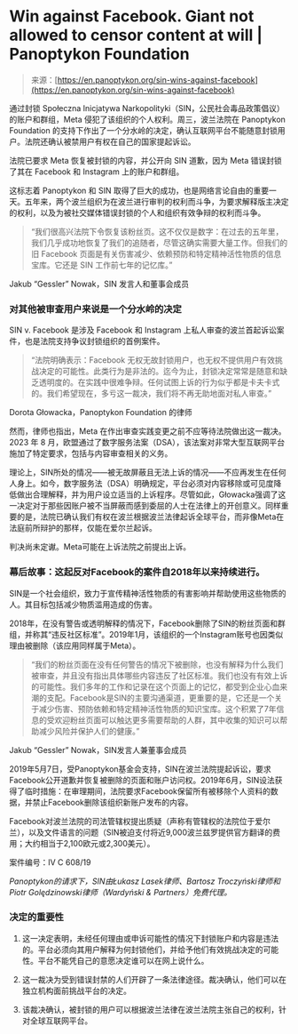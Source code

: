 <!--yml

category: 未分类

date: 2024-05-27 14:57:58

-->

# Win against Facebook. Giant not allowed to censor content at will | Panoptykon Foundation

> 来源：[https://en.panoptykon.org/sin-wins-against-facebook](https://en.panoptykon.org/sin-wins-against-facebook)

通过封锁 Społeczna Inicjatywa Narkopolityki（SIN，公民社会毒品政策倡议）的账户和群组，Meta 侵犯了该组织的个人权利。周三，波兰法院在 Panoptykon Foundation 的支持下作出了一个分水岭的决定，确认互联网平台不能随意封锁用户。法院还确认被禁用户有权在自己的国家提起诉讼。

法院已要求 Meta 恢复被封锁的内容，并公开向 SIN 道歉，因为 Meta 错误封锁了其在 Facebook 和 Instagram 上的账户和群组。

这标志着 Panoptykon 和 SIN 取得了巨大的成功，也是网络言论自由的重要一天。五年来，两个波兰组织为在波兰进行审判的权利而斗争，为要求解释版主决定的权利，以及为被社交媒体错误封锁的个人和组织有效争辩的权利而斗争。

> “我们很高兴法院下令恢复该粉丝页。这不仅仅是数字：在过去的五年里，我们几乎成功地恢复了我们的追随者，尽管这确实需要大量工作。但我们的旧 Facebook 页面是有关伤害减少、依赖预防和特定精神活性物质的信息宝库。它还是 SIN 工作前七年的记忆库。”

Jakub “Gessler” Nowak，SIN 发言人和董事会成员

### 对其他被审查用户来说是一个分水岭的决定

SIN v. Facebook 是涉及 Facebook 和 Instagram 上私人审查的波兰首起诉讼案件，也是法院支持争议封锁组织的首例案件。

> “法院明确表示：Facebook 无权无故封锁用户，也无权不提供用户有效挑战决定的可能性。此类行为是非法的。迄今为止，封锁决定常常是随意和缺乏透明度的。在实践中很难争辩。任何试图上诉的行为似乎都是卡夫卡式的。我们希望现在，多亏这一裁决，我们将不再无助地面对私人审查。”

Dorota Głowacka，Panoptykon Foundation 的律师

然而，律师也指出，Meta 在作出审查实践变更之前不应等待法院做出这一裁决。2023 年 8 月，欧盟通过了数字服务法案（DSA），该法案对非常大型互联网平台施加了特定要求，包括与内容审查相关的义务。

理论上，SIN所处的情况——被无故屏蔽且无法上诉的情况——不应再发生在任何人身上。如今，数字服务法（DSA）明确规定，平台必须对内容移除或可见度降低做出合理解释，并为用户设立适当的上诉程序。尽管如此，Głowacka强调了这一决定对于那些因账户被不当屏蔽而感到委屈的人士在法律上的开创意义。同样重要的是，法院已确认我们有权在波兰根据波兰法律起诉全球平台，而非像Meta在法庭前所辩护的那样，仅能在爱尔兰起诉。

判决尚未定谳。Meta可能在上诉法院之前提出上诉。

### 幕后故事：这起反对Facebook的案件自2018年以来持续进行。

SIN是一个社会组织，致力于宣传精神活性物质的有害影响并帮助使用这些物质的人。其目标包括减少物质滥用造成的伤害。

2018年，在没有警告或透明解释的情况下，Facebook删除了SIN的粉丝页面和群组，并称其“违反社区标准”。2019年1月，该组织的一个Instagram账号也因类似理由被删除（该应用同样属于Meta）。

> “我们的粉丝页面在没有任何警告的情况下被删除，也没有解释为什么我们被审查，并且没有指出具体哪些内容违反了社区标准。我们也没有有效上诉的可能性。我们多年的工作和记录在这个页面上的记忆，都受到企业心血来潮的支配。Facebook是SIN的主要沟通渠道，更重要的是，它还是一个关于减少伤害、预防依赖和特定精神活性物质的知识宝库。这个积累了7年信息的受欢迎粉丝页面可以触达更多需要帮助的人群，其中收集的知识可以帮助减少风险并保护人们的健康。”

Jakub “Gessler” Nowak，SIN发言人兼董事会成员

2019年5月7日，受Panoptykon基金会支持，SIN在波兰法院提起诉讼，要求Facebook公开道歉并恢复被删除的页面和账户访问权。2019年6月，SIN设法获得了临时措施：在审理期间，法院要求Facebook保留所有被移除个人资料的数据，并禁止Facebook删除该组织新账户发布的内容。

Facebook对波兰法院的司法管辖权提出质疑（声称有管辖权的法院位于爱尔兰），以及文件语言的问题（SIN被迫支付将近9,000波兰兹罗提供官方翻译的费用；大约相当于2,100欧元或2,300美元）。

案件编号：IV C 608/19

*Panoptykon的请求下，SIN由Łukasz Lasek律师、Bartosz Troczyński律师和Piotr Golędzinowski律师（Wardyński & Partners）免费代理。*

### 决定的重要性

1.  这一决定表明，未经任何理由或申诉可能性的情况下封锁账户和内容是违法的。平台必须向其用户解释为何封锁他们，并给予他们有效挑战决定的可能性。平台不能凭自己的意愿决定谁可以在网上说什么。

1.  这一裁决为受到错误封禁的人们开辟了一条法律途径。裁决确认，他们可以在独立机构面前挑战平台的决定。

1.  该裁决确认，被封锁的用户可以根据波兰法律在波兰法院主张自己的权利，针对全球互联网平台。
